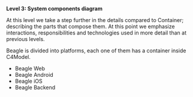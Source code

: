 **Level 3: System components diagram**

At this level we take a step further in the details compared to Container; describing the parts that compose them. 
At this point we emphasize interactions, responsibilities and technologies used in more detail than at previous levels.

Beagle is divided into platforms, each one of them has a container inside C4Model.

 - Beagle Web
 - Beagle Android
 - Beagle iOS
 - Beagle Backend
